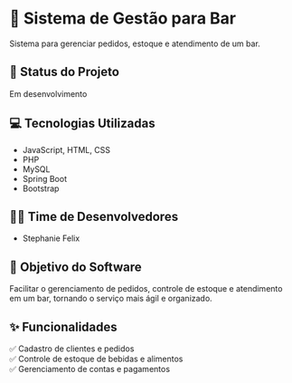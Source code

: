 # 🍻 Sistema de Gestão para Bar  

Sistema para gerenciar pedidos, estoque e atendimento de um bar.  

## 🚧 Status do Projeto  
 Em desenvolvimento  

## 💻 Tecnologias Utilizadas  
- JavaScript,  HTML, CSS
- PHP  
- MySQL  
- Spring Boot
- Bootstrap 

## 👨‍💻 Time de Desenvolvedores  
- Stephanie Felix  

## 🎯 Objetivo do Software  
Facilitar o gerenciamento de pedidos, controle de estoque e atendimento em um bar, tornando o serviço mais ágil e organizado.  

## ✨ Funcionalidades  
✅ Cadastro de clientes e pedidos  
✅ Controle de estoque de bebidas e alimentos  
✅ Gerenciamento de contas e pagamentos  
